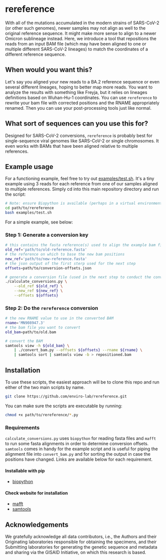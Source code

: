 # rereference

With all of the mutations accumulated in the modern strains of SARS-CoV-2 (or other such genomes), newer samples may not align as well to the original reference sequence. It might make more sense to align to a newer Omicron sublineage instead. Here, we introduce a tool that repositions the reads from an input BAM file (which may have been aligned to one or multiple different SARS-CoV-2 lineages) to match the coordinates of a different reference sequence.

## When would you want this?
Let's say you aligned your new reads to a BA.2 reference sequence or even several different lineages, hoping to better map more reads. You want to analyze the results with something like Freyja, but it relies on lineages definitions based on Wuhan-Hu-1 coordinates. You can use `rereference` to rewrite your bam file with corrected positions and the RNAME appropriately renamed. Then you can use your post-processing tools just like normal.

## What sort of sequences can you use this for?
Designed for SARS-CoV-2 conversions, `rereference` is probably best for single-sequence viral genomes like SARS-CoV-2 or single chromosomes. It even works with BAMs that have been aligned relative to multiple references.

## Example usage
For a functioning example, feel free to try out [examples/test.sh](examples/test.sh). It's a tiny example using 3 reads for each reference from one of our samples aligned to multiple references. Simply cd into this main repository directory and run the script:
```bash
# Note: ensure Biopython is available (perhaps in a virtual environment)
cd path/to/rereference
bash examples/test.sh
```

For a simple example, see below:

### Step 1: Generate a conversion key
```bash
# this contains the fasta reference(s) used to align the example bam file
old_ref='path/to/old-reference.fasta'
# the reference on which to base the new bam positions
new_ref='path/to/new-reference.fasta'
# the json output of the first sterp used for the next step
offsets=path/to/conversion-offsets.json

# generate a conversion file (used in the next step to conduct the conversion)
./calculate_conversions.py \
    --old_ref ${old_ref} \
    --new_ref ${new_ref} \
    --offsets ${offsets}
```

### Step 2: Do the `rereference` conversion
```bash
# the new RNAME value to use in the converted BAM
rname='MN908947.3'
# the bam file you want to convert
old_bam=path/to/old.bam

# convert the BAM
samtools view -h ${old_bam} \
    | ./convert_bam.py --offsets ${offsets} --rname ${rname} \
    | samtools sort | samtools view -b > repositioned.bam
```

## Installation
To use these scripts, the easiest approach will be to clone this repo and run either of the two main scripts by name.
```bash
git clone https://github.com/enviro-lab/rereference.git
```

You can make sure the scripts are executable by running:
```bash
chmod +x path/to/rereference/*.py
```

### Requirements
`calculate_conversions.py` uses `biopython` for reading fasta files and `mafft` to run some fasta alignments in order to determine conversion offsets. `samtools` comes in handy for the example script and is useful for piping the alignment file into `convert_bam.py` and for sorting the output in case the positions have changed. Links are available below for each requirement.
#### Installable with pip
* [biopython](https://github.com/biopython/biopython/blob/master/README.rst)
#### Check website for installation
* [mafft](https://mafft.cbrc.jp/alignment/software/)
* [samtools](https://www.htslib.org/doc/)

## Acknowledgements
We gratefully acknowledge all data contributors, i.e., the Authors and their Originating laboratories responsible for obtaining the specimens, and their Submitting laboratories for generating the genetic sequence and metadata and sharing via the GISAID Initiative, on which this research is based.

